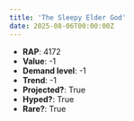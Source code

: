 ```yaml
---
title: 'The Sleepy Elder God'
date: 2025-08-06T00:00:00Z
---
```

- **RAP**: 4172
- **Value**: -1
- **Demand level**: -1
- **Trend**: -1
- **Projected?**: True
- **Hyped?**: True
- **Rare?**: True

